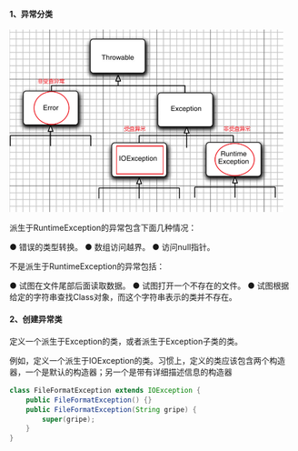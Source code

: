#### 1、异常分类

<img src="异常.assets/image-20241222221126636.png" alt="image-20241222221126636" style="zoom:50%;" /> 

派生于RuntimeException的异常包含下面几种情况：

● 错误的类型转换。
● 数组访问越界。
● 访问null指针。

不是派生于RuntimeException的异常包括：

● 试图在文件尾部后面读取数据。
● 试图打开一个不存在的文件。
● 试图根据给定的字符串查找Class对象，而这个字符串表示的类并不存在。

#### 2、创建异常类

定义一个派生于Exception的类，或者派生于Exception子类的类。

例如，定义一个派生于IOException的类。习惯上，定义的类应该包含两个构造器，一个是默认的构造器；另一个是带有详细描述信息的构造器

```java
class FileFormatException extends IOException {
    public FileFormatException() {}
    public FileFormatException(String gripe) {
        super(gripe);
    }
}
```



















